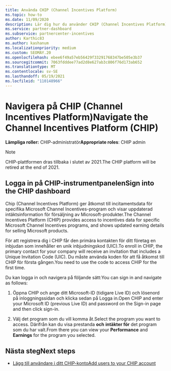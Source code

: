 ```yaml
---
title: Använda CHIP (Channel Incentives Platform)
ms.topic: how-to
ms.date: 11/09/2020
description: Lär dig hur du använder CHIP (Channel Incentives Platform) för ditt incitamentsarbete. Observera att den här plattformen kommer att dras tillbaka i slutet av 2021.
ms.service: partner-dashboard
ms.subservice: partnercenter-incentives
author: Karthic83
ms.author: kashanum
ms.localizationpriority: medium
ms.custom: SEOMAY.20
ms.openlocfilehash: ebee6f49a57eb56429f33291768347be505e3b37
ms.sourcegitcommit: 7063fdddee77ad2d8e627ab3c806f76d173ab652
ms.translationtype: MT
ms.contentlocale: sv-SE
ms.lasthandoff: 05/19/2021
ms.locfileid: "110148966"
---
```

# <a name="navigate-the-channel-incentives-platform-chip"></a><span data-ttu-id="20895-104">Navigera på CHIP (Channel Incentives Platform)</span><span class="sxs-lookup"><span data-stu-id="20895-104">Navigate the Channel Incentives Platform (CHIP)</span></span>

<span data-ttu-id="20895-105">**Lämpliga roller:** CHIP-administratör</span><span class="sxs-lookup"><span data-stu-id="20895-105">**Appropriate roles**: CHIP admin</span></span>

>[!NOTE]
><span data-ttu-id="20895-106">CHIP-plattformen dras tillbaka i slutet av 2021.</span><span class="sxs-lookup"><span data-stu-id="20895-106">The CHIP platform will be retired at the end of 2021.</span></span>

## <a name="sign-into-the-chip-dashboard"></a><span data-ttu-id="20895-107">Logga in på CHIP-instrumentpanelen</span><span class="sxs-lookup"><span data-stu-id="20895-107">Sign into the CHIP dashboard</span></span>

<span data-ttu-id="20895-108">Chip (Channel Incentives Platform) ger åtkomst till incitamentsdata för specifika Microsoft Channel Incentives-program och visar uppdaterad intäktsinformation för försäljning av Microsoft-produkter.</span><span class="sxs-lookup"><span data-stu-id="20895-108">The Channel Incentives Platform (CHIP) provides access to incentives data for specific Microsoft Channel Incentives programs, and shows updated earning details for selling Microsoft products.</span></span>

<span data-ttu-id="20895-109">För att registrera dig i CHIP får den primära kontakten för ditt företag en inbjudan som innehåller en unik inbjudningskod (UIC).</span><span class="sxs-lookup"><span data-stu-id="20895-109">To enroll in CHIP, the primary contact for your company will receive an invitation that includes a Unique Invitation Code (UIC).</span></span> <span data-ttu-id="20895-110">Du måste använda koden för att få åtkomst till CHIP för första gången.</span><span class="sxs-lookup"><span data-stu-id="20895-110">You need to use the code to access CHIP for the first time.</span></span>


<span data-ttu-id="20895-111">Du kan logga in och navigera på följande sätt:</span><span class="sxs-lookup"><span data-stu-id="20895-111">You can sign in and navigate as follows:</span></span>

1. <span data-ttu-id="20895-112">Öppna CHIP och ange ditt Microsoft-ID (tidigare Live ID) och lösenord på inloggningssidan och klicka sedan på Logga in.</span><span class="sxs-lookup"><span data-stu-id="20895-112">Open CHIP and enter your Microsoft ID (previous Live ID) and password on the Sign-in page and then click sign-in.</span></span>
 
1. <span data-ttu-id="20895-113">Välj det program som du vill komma åt.</span><span class="sxs-lookup"><span data-stu-id="20895-113">Select the program you want to access.</span></span>
<span data-ttu-id="20895-114">Därifrån kan du visa prestanda **och** **intäkter för** det program som du har valt.</span><span class="sxs-lookup"><span data-stu-id="20895-114">From there you can view your **Performance** and **Earnings** for the program you selected.</span></span> 

## <a name="next-steps"></a><span data-ttu-id="20895-115">Nästa steg</span><span class="sxs-lookup"><span data-stu-id="20895-115">Next steps</span></span>

- [<span data-ttu-id="20895-116">Lägg till användare i ditt CHIP-konto</span><span class="sxs-lookup"><span data-stu-id="20895-116">Add users to your CHIP account</span></span>](chip-users.md)